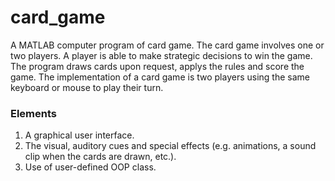 # card_game

A MATLAB computer program of card game. The card game involves one or two players. A player is able to make strategic decisions to win the game. The program draws cards upon request, applys the rules and score the game. The implementation of a card game is two players using the same keyboard or mouse to play their turn.

### Elements
1. A graphical user interface.
2. The visual, auditory cues and special effects (e.g. animations, a sound clip when the cards are drawn, etc.).
4. Use of user-defined OOP class.
